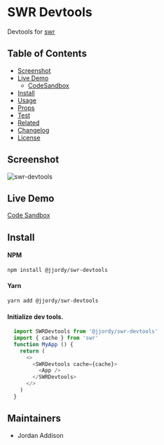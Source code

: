 # SWR Devtools

Devtools for [swr](https://swr.now.sh/)

## Table of Contents

* [Screenshot](#Screenshot)
* [Live Demo](#live-demo)
  * [CodeSandbox](#codesandbox)
* [Install](#install)
* [Usage](#usage)
* [Props](#props)
* [Test](#test)
* [Related](#related)
* [Changelog](#changelog)
* [License](#license)

## Screenshot
![swr-devtools](https://user-images.githubusercontent.com/2831940/76174150-86dd3a00-6173-11ea-84c2-72b557d4292d.gif)

## Live Demo
 [Code Sandbox](https://codesandbox.io/s/swr-devtools-o9juu)


## Install

#### NPM

```bash
npm install @jjordy/swr-devtools
```

#### Yarn

```bash
yarn add @jjordy/swr-devtools
```

#### Initialize dev tools.

```javascript
  import SWRDevtools from '@jjordy/swr-devtools'
  import { cache } from 'swr'
  function MyApp () {
    return (
      <>
        <SWRDevtools cache={cache}>
          <App />
        </SWRDevtools>
      </>
    )
  }
```

## Maintainers

* Jordan Addison